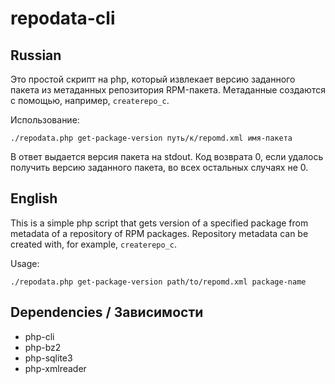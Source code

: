 # repodata-cli

## Russian

Это простой скрипт на php, который извлекает версию заданного пакета из метаданных репозитория RPM-пакета. Метаданные создаются с помощью, например, `createrepo_c`.

Использование:

`./repodata.php get-package-version путь/к/repomd.xml имя-пакета`

В ответ выдается версия пакета на stdout. Код возврата 0, если удалось получить версию заданного пакета, во всех остальных случаях не 0.

## English

This is a simple php script that gets version of a specified package from metadata of a repository of RPM packages. Repository metadata can be created with, for example, `createrepo_c`.

Usage:

`./repodata.php get-package-version path/to/repomd.xml package-name`

## Dependencies / Зависимости

* php-cli
* php-bz2
* php-sqlite3
* php-xmlreader

